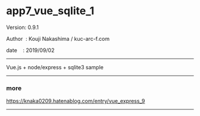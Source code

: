 ﻿# app7_vue_sqlite_1

 Version: 0.9.1

 Author  : Kouji Nakashima / kuc-arc-f.com

 date    : 2019/09/02

***

Vue.js + node/express + sqlite3 sample 


***
### more

https://knaka0209.hatenablog.com/entry/vue_express_9

***

